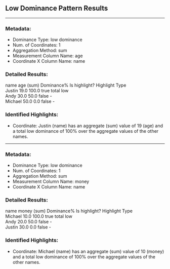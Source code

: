 ## Low Dominance Pattern Results


----------------------------------------------------------------------------------------------------


### Metadata:
- Dominance Type:             low dominance
- Num. of Coordinates:        1
- Aggregation Method:         sum
- Measurement Column Name:    age
- Coordinate X Column Name:   name

### Detailed Results:
name      age (sum)   Dominance%   Is highlight?   Highlight Type   
Justin    19.0        100.0        true            total low        
Andy      30.0        50.0         false           -                
Michael   50.0        0.0          false           -                

### Identified Highlights:
- Coordinate: Justin (name) has an aggregate (sum) value of 19 (age)
and a total low dominance of 100% over the aggregate values of the other names.


----------------------------------------------------------------------------------------------------


### Metadata:
- Dominance Type:             low dominance
- Num. of Coordinates:        1
- Aggregation Method:         sum
- Measurement Column Name:    money
- Coordinate X Column Name:   name

### Detailed Results:
name      money (sum)   Dominance%   Is highlight?   Highlight Type   
Michael   10.0          100.0        true            total low        
Andy      20.0          50.0         false           -                
Justin    30.0          0.0          false           -                

### Identified Highlights:
- Coordinate: Michael (name) has an aggregate (sum) value of 10 (money)
and a total low dominance of 100% over the aggregate values of the other names.
